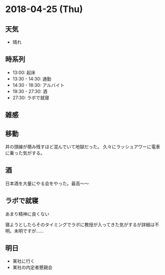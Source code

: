 # 2018-04-25 (Thu)

## 天気

- 晴れ

## 時系列

- 13:00: 起床
- 13:30 - 14:30: 通勤
- 14:30 - 18:30: アルバイト
- 19:30 - 27:30: 酒
- 27:30: ラボで就寝

## 雑感

## 移動

井の頭線が積み残すほど混んでいて地獄だった。
久々にラッシュアワーに電車に乗った気がする。

## 酒

日本酒を大量にやる会をやった。最高〜〜

## ラボで就寝

あまり精神に良くない

寝ようとしたらそのタイミングでラボに教授が入ってきた気がするが詳細は不明。未明ですが……

## 明日

- 某社に行く
- 某社の内定者懇親会

